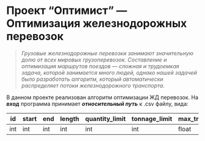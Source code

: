 # Проект “Оптимист” — Оптимизация железнодорожных перевозок

> *Грузовые железнодорожные перевозки занимают значительную долю от всех мировых грузоперевозок. Составление и оптимизация маршрутов поездов — сложная и трудоемкая задача, которой занимается много людей, однако нашей задачей было разработать алгоритм, который автоматически распределяет потоки железнодорожного транспорта.*
> 

В данном проекте реализован алгоритм оптимизации ЖД перевозок. На ***вход*** программа принимает ***относительный путь*** к .csv файлу, вида:

| id | start | end | length | quantity_limit | tonnage_limit | max_train_tonnage |
| --- | --- | --- | --- | --- | --- | --- |
| int | int | int | int | int | int | float |